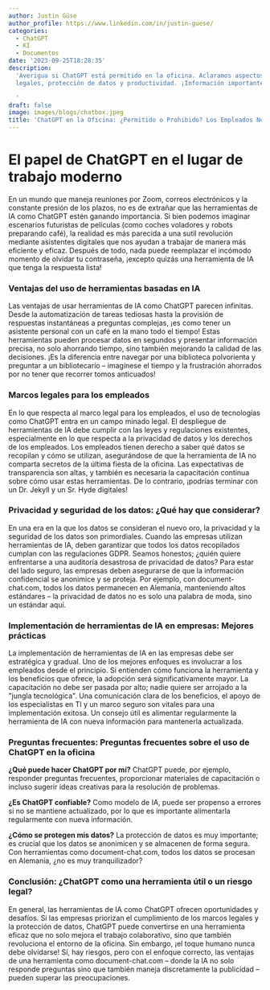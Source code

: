 ```yaml
---
author: Justin Güse
author_profile: https://www.linkedin.com/in/justin-guese/
categories:
  - ChatGPT
  - KI
  - Documentos
date: '2023-09-25T18:28:35'
description:
  'Averigua si ChatGPT está permitido en la oficina. Aclaramos aspectos
  legales, protección de datos y productividad. ¡Información importante para los empleados!

  '
draft: false
image: images/blogs/chatbox.jpeg
title: 'ChatGPT en la Oficina: ¿Permitido o Prohibido? Los Empleados Necesitan Saber'
---
```


# El papel de ChatGPT en el lugar de trabajo moderno

En un mundo que maneja reuniones por Zoom, correos electrónicos y la constante presión de los plazos, no es de extrañar que las herramientas de IA como ChatGPT estén ganando importancia. Si bien podemos imaginar escenarios futuristas de películas (como coches voladores y robots preparando café), la realidad es más parecida a una sutil revolución mediante asistentes digitales que nos ayudan a trabajar de manera más eficiente y eficaz. Después de todo, nada puede reemplazar el incómodo momento de olvidar tu contraseña, ¡excepto quizás una herramienta de IA que tenga la respuesta lista!

### Ventajas del uso de herramientas basadas en IA

Las ventajas de usar herramientas de IA como ChatGPT parecen infinitas. Desde la automatización de tareas tediosas hasta la provisión de respuestas instantáneas a preguntas complejas, ¡es como tener un asistente personal con un café en la mano todo el tiempo! Estas herramientas pueden procesar datos en segundos y presentar información precisa, no solo ahorrando tiempo, sino también mejorando la calidad de las decisiones. ¡Es la diferencia entre navegar por una biblioteca polvorienta y preguntar a un bibliotecario – imagínese el tiempo y la frustración ahorrados por no tener que recorrer tomos anticuados!

### Marcos legales para los empleados

En lo que respecta al marco legal para los empleados, el uso de tecnologías como ChatGPT entra en un campo minado legal. El despliegue de herramientas de IA debe cumplir con las leyes y regulaciones existentes, especialmente en lo que respecta a la privacidad de datos y los derechos de los empleados. Los empleados tienen derecho a saber qué datos se recopilan y cómo se utilizan, asegurándose de que la herramienta de IA no comparta secretos de la última fiesta de la oficina. Las expectativas de transparencia son altas, y también es necesaria la capacitación continua sobre cómo usar estas herramientas. De lo contrario, ¡podrías terminar con un Dr. Jekyll y un Sr. Hyde digitales!

### Privacidad y seguridad de los datos: ¿Qué hay que considerar?

En una era en la que los datos se consideran el nuevo oro, la privacidad y la seguridad de los datos son primordiales. Cuando las empresas utilizan herramientas de IA, deben garantizar que todos los datos recopilados cumplan con las regulaciones GDPR. Seamos honestos; ¿quién quiere enfrentarse a una auditoría desastrosa de privacidad de datos? Para estar del lado seguro, las empresas deben asegurarse de que la información confidencial se anonimice y se proteja. Por ejemplo, con document-chat.com, todos los datos permanecen en Alemania, manteniendo altos estándares – la privacidad de datos no es solo una palabra de moda, sino un estándar aquí.

### Implementación de herramientas de IA en empresas: Mejores prácticas

La implementación de herramientas de IA en las empresas debe ser estratégica y gradual. Uno de los mejores enfoques es involucrar a los empleados desde el principio. Si entienden cómo funciona la herramienta y los beneficios que ofrece, la adopción será significativamente mayor. La capacitación no debe ser pasada por alto; nadie quiere ser arrojado a la "jungla tecnológica". Una comunicación clara de los beneficios, el apoyo de los especialistas en TI y un marco seguro son vitales para una implementación exitosa. Un consejo útil es alimentar regularmente la herramienta de IA con nueva información para mantenerla actualizada.

### Preguntas frecuentes: Preguntas frecuentes sobre el uso de ChatGPT en la oficina

**¿Qué puede hacer ChatGPT por mí?** ChatGPT puede, por ejemplo, responder preguntas frecuentes, proporcionar materiales de capacitación o incluso sugerir ideas creativas para la resolución de problemas.

**¿Es ChatGPT confiable?** Como modelo de IA, puede ser propenso a errores si no se mantiene actualizado, por lo que es importante alimentarla regularmente con nueva información.

**¿Cómo se protegen mis datos?** La protección de datos es muy importante; es crucial que los datos se anonimicen y se almacenen de forma segura. Con herramientas como document-chat.com, todos los datos se procesan en Alemania, ¿no es muy tranquilizador?

### Conclusión: ¿ChatGPT como una herramienta útil o un riesgo legal?

En general, las herramientas de IA como ChatGPT ofrecen oportunidades y desafíos. Si las empresas priorizan el cumplimiento de los marcos legales y la protección de datos, ChatGPT puede convertirse en una herramienta eficaz que no solo mejora el trabajo colaborativo, sino que también revoluciona el entorno de la oficina. Sin embargo, ¡el toque humano nunca debe olvidarse! Sí, hay riesgos, pero con el enfoque correcto, las ventajas de una herramienta como document-chat.com – donde la IA no solo responde preguntas sino que también maneja discretamente la publicidad – pueden superar las preocupaciones.
